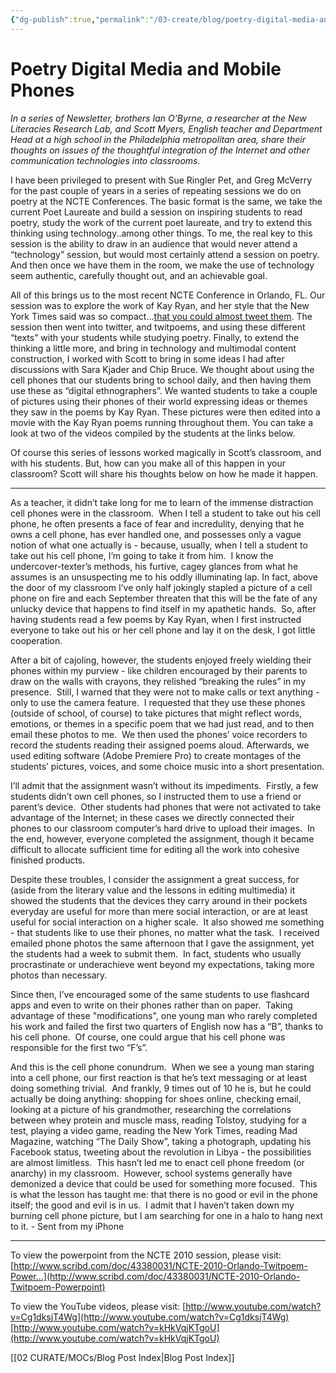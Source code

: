 ```yaml
---
{"dg-publish":true,"permalink":"/03-create/blog/poetry-digital-media-and-mobile-phones/","title":"Poetry, Digital Media, and Mobile Phones","tags":["digital-media","online-content-construction","writing"]}
---
```


# Poetry Digital Media and Mobile Phones

_In a series of Newsletter, brothers Ian O’Byrne, a researcher at the New Literacies Research Lab, and Scott Myers, English teacher and Department Head at a high school in the Philadelphia metropolitan area, share their thoughts on issues of the thoughtful integration of the Internet and other communication technologies into classrooms._

I have been privileged to present with Sue Ringler Pet, and Greg McVerry for the past couple of years in a series of repeating sessions we do on poetry at the NCTE Conferences. The basic format is the same, we take the current Poet Laureate and build a session on inspiring students to read poetry, study the work of the current poet laureate, and try to extend this thinking using technology..among other things. To me, the real key to this session is the ability to draw in an audience that would never attend a “technology” session, but would most certainly attend a session on poetry. And then once we have them in the room, we make the use of technology seem authentic, carefully thought out, and an achievable goal.

All of this brings us to the most recent NCTE Conference in Orlando, FL. Our session was to explore the work of Kay Ryan, and her style that the New York Times said was so compact...[that you could almost tweet them](http://topics.nytimes.com/top/reference/timestopics/people/r/kay_ryan/index.html). The session then went into twitter, and twitpoems, and using these different “texts” with your students while studying poetry. Finally, to extend the thinking a little more, and bring in technology and multimodal content construction, I worked with Scott to bring in some ideas I had after discussions with Sara Kjader and Chip Bruce. We thought about using the cell phones that our students bring to school daily, and then having them use these as “digital ethnographers”. We wanted students to take a couple of pictures using their phones of their world expressing ideas or themes they saw in the poems by Kay Ryan. These pictures were then edited into a movie with the Kay Ryan poems running throughout them. You can take a look at two of the videos compiled by the students at the links below.

Of course this series of lessons worked magically in Scott’s classroom, and with his students. But, how can you make all of this happen in your classroom? Scott will share his thoughts below on how he made it happen.

* * *

As a teacher, it didn’t take long for me to learn of the immense distraction cell phones were in the classroom.  When I tell a student to take out his cell phone, he often presents a face of fear and incredulity, denying that he owns a cell phone, has ever handled one, and possesses only a vague notion of what one actually is - because, usually, when I tell a student to take out his cell phone, I’m going to take it from him.  I know the undercover-texter’s methods, his furtive, cagey glances from what he assumes is an unsuspecting me to his oddly illuminating lap. In fact, above the door of my classroom I’ve only half jokingly stapled a picture of a cell phone on fire and each September threaten that this will be the fate of any unlucky device that happens to find itself in my apathetic hands.  So, after having students read a few poems by Kay Ryan, when I first instructed everyone to take out his or her cell phone and lay it on the desk, I got little cooperation.

After a bit of cajoling, however, the students enjoyed freely wielding their phones within my purview - like children encouraged by their parents to draw on the walls with crayons, they relished “breaking the rules” in my presence.  Still, I warned that they were not to make calls or text anything - only to use the camera feature.  I requested that they use these phones (outside of school, of course) to take pictures that might reflect words, emotions, or themes in a specific poem that we had just read, and to then email these photos to me.  We then used the phones’ voice recorders to record the students reading their assigned poems aloud. Afterwards, we used editing software (Adobe Premiere Pro) to create montages of the students’ pictures, voices, and some choice music into a short presentation.

I’ll admit that the assignment wasn’t without its impediments.  Firstly, a few students didn’t own cell phones, so I instructed them to use a friend or parent’s device.  Other students had phones that were not activated to take advantage of the Internet; in these cases we directly connected their phones to our classroom computer’s hard drive to upload their images.  In the end, however, everyone completed the assignment, though it became difficult to allocate sufficient time for editing all the work into cohesive finished products.

Despite these troubles, I consider the assignment a great success, for (aside from the literary value and the lessons in editing multimedia) it showed the students that the devices they carry around in their pockets everyday are useful for more than mere social interaction, or are at least useful for social interaction on a higher scale.  It also showed me something - that students like to use their phones, no matter what the task.  I received emailed phone photos the same afternoon that I gave the assignment, yet the students had a week to submit them.  In fact, students who usually procrastinate or underachieve went beyond my expectations, taking more photos than necessary.

Since then, I’ve encouraged some of the same students to use flashcard apps and even to write on their phones rather than on paper.  Taking advantage of these "modifications", one young man who rarely completed his work and failed the first two quarters of English now has a “B”, thanks to his cell phone.  Of course, one could argue that his cell phone was responsible for the first two “F’s”.

And this is the cell phone conundrum.  When we see a young man staring into a cell phone, our first reaction is that he’s text messaging or at least doing something trivial.  And frankly, 9 times out of 10 he is, but he could actually be doing anything: shopping for shoes online, checking email, looking at a picture of his grandmother, researching the correlations between whey protein and muscle mass, reading Tolstoy, studying for a test, playing a video game, reading the New York Times, reading Mad Magazine, watching “The Daily Show”, taking a photograph, updating his Facebook status, tweeting about the revolution in Libya - the possibilities are almost limitless.  This hasn’t led me to enact cell phone freedom (or anarchy) in my classroom.  However, school systems generally have demonized a device that could be used for something more focused.  This is what the lesson has taught me: that there is no good or evil in the phone itself; the good and evil is in us.  I admit that I haven’t taken down my burning cell phone picture, but I am searching for one in a halo to hang next to it. - Sent from my iPhone

* * *

To view the powerpoint from the NCTE 2010 session, please visit: [http://www.scribd.com/doc/43380031/NCTE-2010-Orlando-Twitpoem-Power...](http://www.scribd.com/doc/43380031/NCTE-2010-Orlando-Twitpoem-Powerpoint)

To view the YouTube videos, please visit: [http://www.youtube.com/watch?v=Cg1dksjT4Wg](http://www.youtube.com/watch?v=Cg1dksjT4Wg) [http://www.youtube.com/watch?v=kHkVqjKTgoU](http://www.youtube.com/watch?v=kHkVqjKTgoU)

[[02 CURATE/MOCs/Blog Post Index\|Blog Post Index]]